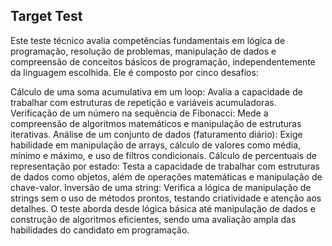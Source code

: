 ## Target Test

Este teste técnico avalia competências fundamentais em lógica de programação, resolução de problemas, manipulação de dados e compreensão de conceitos básicos de programação, independentemente da linguagem escolhida. Ele é composto por cinco desafios:

Cálculo de uma soma acumulativa em um loop: Avalia a capacidade de trabalhar com estruturas de repetição e variáveis acumuladoras.
Verificação de um número na sequência de Fibonacci: Mede a compreensão de algoritmos matemáticos e manipulação de estruturas iterativas.
Análise de um conjunto de dados (faturamento diário): Exige habilidade em manipulação de arrays, cálculo de valores como média, mínimo e máximo, e uso de filtros condicionais.
Cálculo de percentuais de representação por estado: Testa a capacidade de trabalhar com estruturas de dados como objetos, além de operações matemáticas e manipulação de chave-valor.
Inversão de uma string: Verifica a lógica de manipulação de strings sem o uso de métodos prontos, testando criatividade e atenção aos detalhes.
O teste aborda desde lógica básica até manipulação de dados e construção de algoritmos eficientes, sendo uma avaliação ampla das habilidades do candidato em programação.
